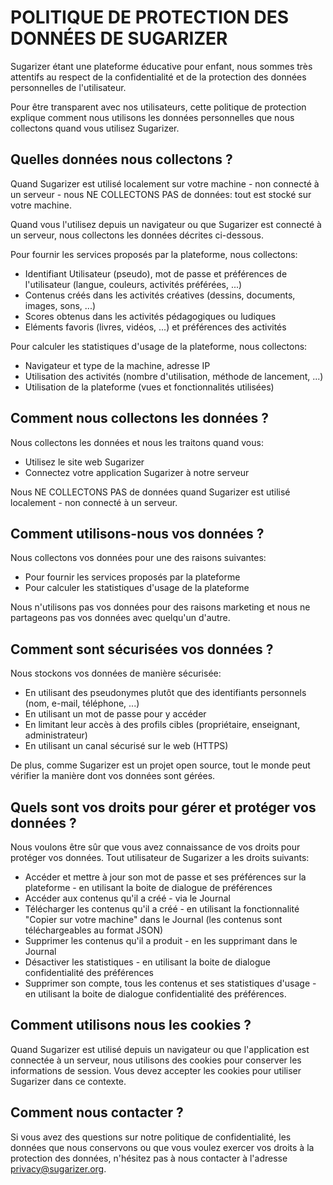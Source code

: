 # POLITIQUE DE PROTECTION DES DONNÉES DE SUGARIZER

Sugarizer étant une plateforme éducative pour enfant, nous sommes très attentifs au respect de la confidentialité et de la protection des données personnelles de l'utilisateur.

Pour être transparent avec nos utilisateurs, cette politique de protection explique comment nous utilisons les données personnelles que nous collectons quand vous utilisez Sugarizer.

## Quelles données nous collectons ?

Quand Sugarizer est utilisé localement sur votre machine - non connecté à un serveur - nous NE COLLECTONS PAS de données: tout est stocké sur votre machine.

Quand vous l'utilisez depuis un navigateur ou que Sugarizer est connecté à un serveur, nous collectons les données décrites ci-dessous.

Pour fournir les services proposés par la plateforme, nous collectons:

- Identifiant Utilisateur (pseudo), mot de passe et préférences de l'utilisateur (langue, couleurs, activités préférées, ...)
- Contenus créés dans les activités créatives (dessins, documents, images, sons, ...)
- Scores obtenus dans les activités pédagogiques ou ludiques
- Eléments favoris (livres, vidéos, ...) et préférences des activités

Pour calculer les statistiques d'usage de la plateforme, nous collectons:

- Navigateur et type de la machine, adresse IP
- Utilisation des activités (nombre d'utilisation, méthode de lancement, ...)
- Utilisation de la plateforme (vues et fonctionnalités utilisées)

## Comment nous collectons les données ?

Nous collectons les données et nous les traitons quand vous:

- Utilisez le site web Sugarizer
- Connectez votre application Sugarizer à notre serveur

Nous NE COLLECTONS PAS de données quand Sugarizer est utilisé localement - non connecté à un serveur.

## Comment utilisons-nous vos données ?

Nous collectons vos données pour une des raisons suivantes:

- Pour fournir les services proposés par la plateforme
- Pour calculer les statistiques d'usage de la plateforme

Nous n'utilisons pas vos données pour des raisons marketing et nous ne partageons pas vos données avec quelqu'un d'autre.


## Comment sont sécurisées vos données ?

Nous stockons vos données de manière sécurisée:

- En utilisant des pseudonymes plutôt que des identifiants personnels (nom, e-mail, téléphone, ...)
- En utilisant un mot de passe pour y accéder
- En limitant leur accès à des profils cibles (propriétaire, enseignant, administrateur)
- En utilisant un canal sécurisé sur le web (HTTPS)

De plus, comme Sugarizer est un projet open source, tout le monde peut vérifier la manière dont vos données sont gérées.

## Quels sont vos droits pour gérer et protéger vos données ?

Nous voulons être sûr que vous avez connaissance de vos droits pour protéger vos données. Tout utilisateur de Sugarizer a les droits suivants:

- Accéder et mettre à jour son mot de passe et ses préférences sur la plateforme - en utilisant la boite de dialogue de préférences
- Accéder aux contenus qu'il a créé - via le Journal
- Télécharger les contenus qu'il a créé - en utilisant la fonctionnalité "Copier sur votre machine" dans le Journal (les contenus sont téléchargeables au format JSON)
- Supprimer les contenus qu'il a produit - en les supprimant dans le Journal
- Désactiver les statistiques - en utilisant la boite de dialogue confidentialité des préférences
- Supprimer son compte, tous les contenus et ses statistiques d'usage - en utilisant la boite de dialogue confidentialité des préférences.

## Comment utilisons nous les cookies ?

Quand Sugarizer est utilisé depuis un navigateur ou que l'application est connectée à un serveur, nous utilisons des cookies pour conserver les informations de session. Vous devez accepter les cookies pour utiliser Sugarizer dans ce contexte.

## Comment nous contacter ?

Si vous avez des questions sur notre politique de confidentialité, les données que nous conservons ou que vous voulez exercer vos droits à la protection des données, n'hésitez pas à nous contacter à l'adresse privacy@sugarizer.org.

